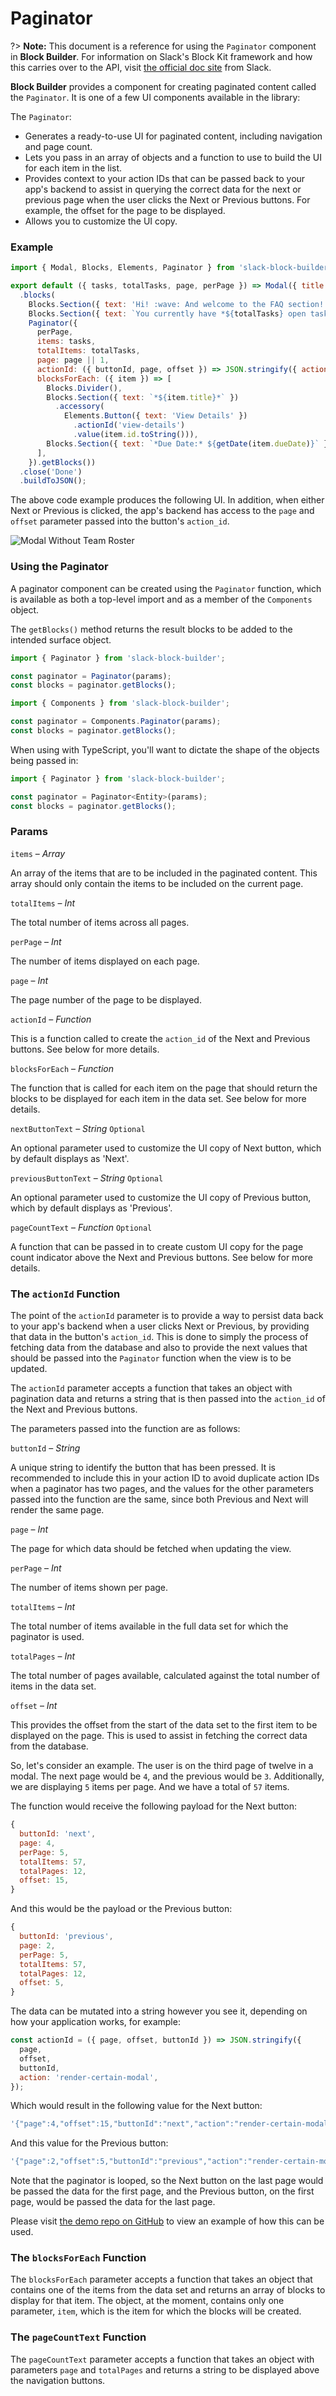# Paginator

?> **Note:** This document is a reference for using the `Paginator` component in **Block Builder**. For information on Slack's Block Kit framework and how this carries over to the API, visit [the official doc site](https://api.slack.com/block-kit) from Slack.

**Block Builder** provides a component for creating paginated content called the `Paginator`. It is one of a few UI components available in the library:

The `Paginator`:

* Generates a ready-to-use UI for paginated content, including navigation and page count.
* Lets you pass in an array of objects and a function to use to build the UI for each item in the list.
* Provides context to your action IDs that can be passed back to your app's backend to assist in querying the correct data for the next or previous page when the user clicks the Next or Previous buttons. For example, the offset for the page to be displayed.
* Allows you to customize the UI copy.

### Example

```javascript
import { Modal, Blocks, Elements, Paginator } from 'slack-block-builder';

export default ({ tasks, totalTasks, page, perPage }) => Modal({ title: 'Open Tasks' })
  .blocks(
    Blocks.Section({ text: 'Hi! :wave: And welcome to the FAQ section! Take a look around and if you don\'t find what you need, feel free to open an issue on GitHub.' }),
    Blocks.Section({ text: `You currently have *${totalTasks} open task(s)*:` }),
    Paginator({
      perPage,
      items: tasks,
      totalItems: totalTasks,
      page: page || 1,
      actionId: ({ buttonId, page, offset }) => JSON.stringify({ action: 'render-tasks', buttonId, page, offset }),
      blocksForEach: ({ item }) => [
        Blocks.Divider(),
        Blocks.Section({ text: `*${item.title}*` })
          .accessory(
            Elements.Button({ text: 'View Details' })
              .actionId('view-details')
              .value(item.id.toString())),
        Blocks.Section({ text: `*Due Date:* ${getDate(item.dueDate)}` }),
      ],
    }).getBlocks())
  .close('Done')
  .buildToJSON();
```

The above code example produces the following UI. In addition, when either Next or Previous is clicked, the app's backend has access to the `page` and `offset` parameter passed into the button's `action_id`.

![Modal Without Team Roster](../resources/images/paginator-modal-example.png)

### Using the Paginator 

A paginator component can be created using the `Paginator` function, which is available as both a top-level import and as a member of the `Components` object.

The `getBlocks()` method returns the result blocks to be added to the intended surface object.

```javascript
import { Paginator } from 'slack-block-builder';

const paginator = Paginator(params);
const blocks = paginator.getBlocks();
```

```javascript
import { Components } from 'slack-block-builder';

const paginator = Components.Paginator(params);
const blocks = paginator.getBlocks();
```

When using with TypeScript, you'll want to dictate the shape of the objects being passed in:

```javascript
import { Paginator } from 'slack-block-builder';

const paginator = Paginator<Entity>(params);
const blocks = paginator.getBlocks();
```

### Params  

`items` – *Array*

An array of the items that are to be included in the paginated content. This array should only contain the items to be included on the current page.

`totalItems` – *Int*

The total number of items across all pages.

`perPage` – *Int*

The number of items displayed on each page.

`page` – *Int*

The page number of the page to be displayed.  

`actionId` – *Function*

This is a function called to create the `action_id` of the Next and Previous buttons. See below for more details.

`blocksForEach` – *Function*

The function that is called for each item on the page that should return the blocks to be displayed for each item in the data set. See below for more details.

`nextButtonText` – *String* `Optional` 

An optional parameter used to customize the UI copy of Next button, which by default displays as 'Next'.

`previousButtonText` – *String* `Optional` 

An optional parameter used to customize the UI copy of Previous button, which by default displays as 'Previous'.

`pageCountText` – *Function* `Optional`

A function that can be passed in to create custom UI copy for the page count indicator above the Next and Previous buttons. See below for more details.

### The `actionId` Function

The point of the `actionId` parameter is to provide a way to persist data back to your app's backend when a user clicks Next or Previous, by providing that data in the button's `action_id`. This is done to simply the process of fetching data from the database and also to provide the next values that should be passed into the `Paginator` function when the view is to be updated. 

The `actionId` parameter accepts a function that takes an object with pagination data and returns a string that is then passed into the `action_id` of the Next and Previous buttons. 

The parameters passed into the function are as follows:

`buttonId` – *String* 

A unique string to identify the button that has been pressed. It is recommended to include this in your action ID to avoid duplicate action IDs when a paginator has two pages, and the values for the other parameters passed into the function are the same, since both Previous and Next will render the same page. 

`page` – *Int*

The page for which data should be fetched when updating the view.  

`perPage` – *Int*

The number of items shown per page.

`totalItems` – *Int*

The total number of items available in the full data set for which the paginator is used.

`totalPages` – *Int*

The total number of pages available, calculated against the total number of items in the data set.

`offset` – *Int* 

This provides the offset from the start of the data set to the first item to be displayed on the page. This is used to assist in fetching the correct data from the database. 

So, let's consider an example. The user is on the third page of twelve in a modal. The next page would be `4`, and the previous would be `3`. Additionally, we are displaying `5` items per page. And we have a total of `57` items. 

The function would receive the following payload for the Next button:

```javascript
{
  buttonId: 'next',
  page: 4,
  perPage: 5,
  totalItems: 57,
  totalPages: 12,
  offset: 15,
}
```

And this would be the payload or the Previous button:

```javascript
{
  buttonId: 'previous',
  page: 2,
  perPage: 5,
  totalItems: 57,
  totalPages: 12,
  offset: 5,
}
```

The data can be mutated into a string however you see it, depending on how your application works, for example: 

```javascript
const actionId = ({ page, offset, buttonId }) => JSON.stringify({
  page, 
  offset,
  buttonId,
  action: 'render-certain-modal', 
});
```

Which would result in the following value for the Next button:

```javascript
'{"page":4,"offset":15,"buttonId":"next","action":"render-certain-modal"}'
```

And this value for the Previous button:

```javascript
'{"page":2,"offset":5,"buttonId":"previous","action":"render-certain-modal"}'
```

Note that the paginator is looped, so the Next button on the last page would be passed the data for the first page, and the Previous button, on the first page, would be passed the data for the last page.
  
Please visit [the demo repo on GitHub](https://github.com/raycharius/slack-block-builder-demo) to view an example of how this can be used.

### The `blocksForEach` Function

The `blocksForEach` parameter accepts a function that takes an object that contains one of the items from the data set and returns an array of blocks to display for that item. The object, at the moment, contains only one parameter, `item`, which is the item for which the blocks will be created.

### The `pageCountText` Function

The `pageCountText` parameter accepts a function that takes an object with parameters `page` and `totalPages` and returns a string to be displayed above the navigation buttons.  
 
